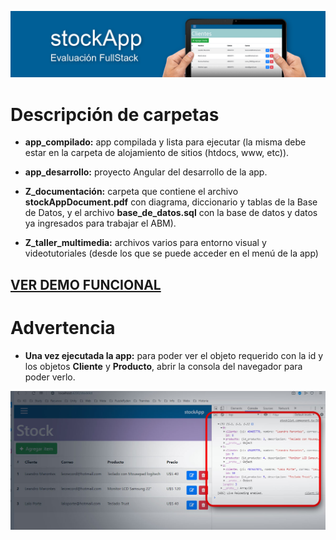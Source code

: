 ![stockApp - Prueba Fullstack](./media/img1.jpg)

# Descripción de carpetas

* **app_compilado:** app compilada y lista para ejecutar (la misma debe estar en la carpeta de alojamiento de sitios (htdocs, www, etc)).

* **app_desarrollo:** proyecto Angular del desarrollo de la app.

* **Z_documentación:** carpeta que contiene el archivo **stockAppDocument.pdf** con diagrama, diccionario y tablas de la Base de Datos, y el archivo **base_de_datos.sql** con la base de datos y datos ya ingresados para trabajar el ABM).

* **Z_taller_multimedia:** archivos varios para entorno visual y videotutoriales (desde los que se puede acceder en el menú de la app)

[VER DEMO FUNCIONAL](https://youtu.be/lAXj2hwQV-Y)
---------------------------------------------------

# Advertencia

* **Una vez ejecutada la app:** para poder ver el objeto requerido con la id y los objetos **Cliente** y **Producto**, abrir la consola del navegador para poder verlo.

![stockApp - Prueba Fullstack](./media/img2.jpg)